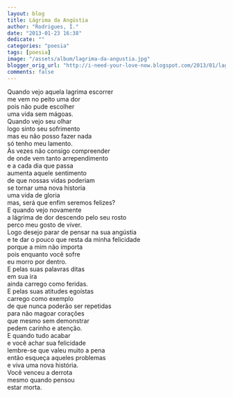 ```yaml
---
layout: blog
title: Lágrima da Angústia
author: "Rodrigues, I."
date: "2013-01-23 16:38"
dedicate: ""
categories: "poesia"
tags: [poesia]
image: "/assets/album/lagrima-da-angustia.jpg"
blogger_orig_url: "http://i-need-your-love-now.blogspot.com/2013/01/lagrima-da-angustia.html"
comments: false
---
```


Quando vejo aquela lagrima escorrer\
me vem no peito uma dor\
pois não pude escolher\
uma vida sem mágoas.\
Quando vejo seu olhar\
logo sinto seu sofrimento\
mas eu não posso fazer nada\
só tenho meu lamento.\
Às vezes não consigo compreender\
de onde vem tanto arrependimento\
e a cada dia que passa\
aumenta aquele sentimento\
de que nossas vidas poderiam\
se tornar uma nova historia\
uma vida de gloria\
mas, será que enfim seremos felizes?\
E quando vejo novamente\
a lágrima de dor descendo pelo seu rosto\
perco meu gosto de viver.\
Logo desejo parar de pensar na sua angústia\
e te dar o pouco que resta da minha felicidade\
porque a mim não importa\
pois enquanto você sofre\
eu morro por dentro.\
E pelas suas palavras ditas\
em sua ira\
ainda carrego como feridas.\
E pelas suas atitudes egoístas\
carrego como exemplo\
de que nunca poderão ser repetidas\
para não magoar corações\
que mesmo sem demonstrar\
pedem carinho e atenção.\
E quando tudo acabar\
e você achar sua felicidade\
lembre-se que valeu muito a pena\
então esqueça aqueles problemas\
e viva uma nova história.\
Você venceu a derrota\
mesmo quando pensou\
estar morta.

